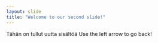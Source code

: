 ```yaml
---
layout: slide
title: "Welcome to our second slide!"
---
```

Tähän on tullut uutta sisältöä
Use the left arrow to go back!
